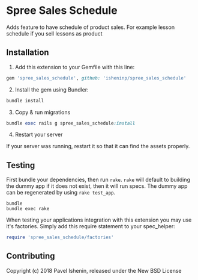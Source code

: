 # Spree Sales Schedule

Adds feature to have schedule of product sales. For example lesson schedule if you sell lessons as product

## Installation

1. Add this extension to your Gemfile with this line:
  ```ruby
  gem 'spree_sales_schedule', github: 'isheninp/spree_sales_schedule'
  ```

2. Install the gem using Bundler:
  ```ruby
  bundle install
  ```

3. Copy & run migrations
  ```ruby
  bundle exec rails g spree_sales_schedule:install
  ```

4. Restart your server

  If your server was running, restart it so that it can find the assets properly.

## Testing

First bundle your dependencies, then run `rake`. `rake` will default to building the dummy app if it does not exist, then it will run specs. The dummy app can be regenerated by using `rake test_app`.

```shell
bundle
bundle exec rake
```

When testing your applications integration with this extension you may use it's factories.
Simply add this require statement to your spec_helper:

```ruby
require 'spree_sales_schedule/factories'
```

## Contributing


Copyright (c) 2018 Pavel Ishenin, released under the New BSD License
